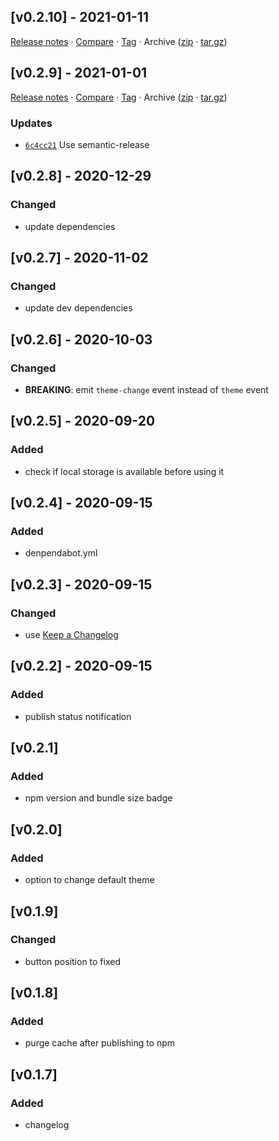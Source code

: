 ## [v0.2.10] - 2021-01-11

[Release notes](https://github.com/BetaHuhn/drkmd.js/releases/tag/v0.2.10) · [Compare](https://github.com/BetaHuhn/drkmd.js/compare/v0.2.9...v0.2.10) · [Tag](https://github.com/BetaHuhn/drkmd.js/tree/v0.2.10) · Archive ([zip](https://github.com/BetaHuhn/drkmd.js/archive/v0.2.10.zip) · [tar.gz](https://github.com/BetaHuhn/drkmd.js/archive/v0.2.10.tar.gz))

## [v0.2.9] - 2021-01-01

[Release notes](https://github.com/BetaHuhn/drkmd.js/releases/tag/v0.2.9) · [Compare](https://github.com/BetaHuhn/drkmd.js/compare/v0.2.8...v0.2.9) · [Tag](https://github.com/BetaHuhn/drkmd.js/tree/v0.2.9) · Archive ([zip](https://github.com/BetaHuhn/drkmd.js/archive/v0.2.9.zip) · [tar.gz](https://github.com/BetaHuhn/drkmd.js/archive/v0.2.9.tar.gz))

### Updates

- [`6c4cc21`](https://github.com/BetaHuhn/drkmd.js/commit/6c4cc21)  Use semantic-release

## [v0.2.8] - 2020-12-29
### Changed
- update dependencies

## [v0.2.7] - 2020-11-02
### Changed
- update dev dependencies

## [v0.2.6] - 2020-10-03
### Changed
- **BREAKING**: emit `theme-change` event instead of `theme` event

## [v0.2.5] - 2020-09-20
### Added
- check if local storage is available before using it

## [v0.2.4] - 2020-09-15
### Added
- denpendabot.yml

## [v0.2.3] - 2020-09-15
### Changed
- use [Keep a Changelog](https://keepachangelog.com/en/1.0.0/)

## [v0.2.2] - 2020-09-15
### Added
- publish status notification

## [v0.2.1]
### Added
- npm version and bundle size badge 

## [v0.2.0]
### Added
- option to change default theme

## [v0.1.9]
### Changed
- button position to fixed

## [v0.1.8]
### Added
- purge cache after publishing to npm

## [v0.1.7]
### Added
- changelog
